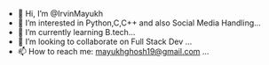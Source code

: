 - 👋 Hi, I’m @IrvinMayukh
- 👀 I’m interested in Python,C,C++ and also Social Media Handling...
- 🌱 I’m currently learning B.tech...
- 💞️ I’m looking to collaborate on Full Stack Dev ...
- 📫 How to reach me: mayukhghosh19@gmail.com ...

<!---
IrvinMayukh/IrvinMayukh is a ✨ special ✨ repository because its `README.md` (this file) appears on your GitHub profile.
You can click the Preview link to take a look at your changes.
--->
